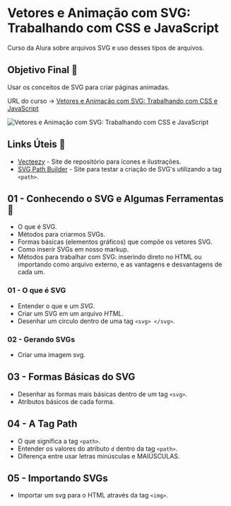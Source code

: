 # Vetores e Animação com SVG: Trabalhando com CSS e JavaScript

Curso da Alura sobre arquivos SVG e uso desses tipos de arquivos.

## Objetivo Final &#x1F3AF;

Usar os conceitos de SVG para criar páginas animadas.

URL do curso -> [Vetores e Animação com SVG: Trabalhando com CSS e JavaScript](https://cursos.alura.com.br/course/svg-css-animacao)

![Vetores e Animação com SVG: Trabalhando com CSS e JavaScript](https://www.alura.com.br/assets/api/share/curso-svg-css-animacao.png)

## Links Úteis &#x1F517;
* [Vecteezy](https://www.vecteezy.com/) - Site de repositório para ícones e ilustrações.
* [SVG Path Builder](https://codepen.io/anthonydugois/pen/mewdyZ?editors=0010) - Site para testar a criação de SVG's utilizando a tag `<path>`.

## 01 - Conhecendo o SVG e Algumas Ferramentas &#x1F516;
* O que é SVG.
* Métodos para criarmos SVGs.
* Formas básicas (elementos gráficos) que compõe os vetores SVG.
* Como inserir SVGs em nosso markup.
* Métodos para trabalhar com SVG: inserindo direto no HTML ou importando como arquivo externo, e as vantagens e desvantagens de cada um.

### 01 - O que é SVG
* Entender o que e um *SVG*.
* Criar um SVG em um arquivo *HTML*.
* Desenhar um circulo dentro de uma tag `<svg> </svg>`.

### 02 - Gerando SVGs
* Criar uma imagem svg.

## 03 - Formas Básicas do SVG
* Desenhar as formas mais básicas dentro de um tag `<svg>`.
* Atributos básicos de cada forma.

## 04 - A Tag Path
* O que significa a tag `<path>`.
* Entender os valores do atributo `d` dentro da tag `<path>`.
* Diferença entre usar letras minúsculas e MAIÚSCULAS.

## 05 - Importando SVGs
* Importar um svg para o HTML através da tag `<img>`.